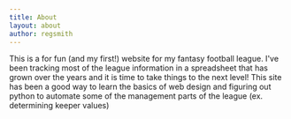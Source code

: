 ```yaml
---
title: About
layout: about
author: regsmith
---
```


This is a for fun (and my first!) website for my fantasy football league. I've been tracking most of the league information in a spreadsheet that has grown over the years and it is time to take things to the next level! This site has been a good way to learn the basics of web design and figuring out python to automate some of the management parts of the league (ex. determining keeper values)
